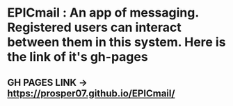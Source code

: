 # EPICmail : An app of messaging. Registered users can interact between them in this system. Here is the link of it's gh-pages
## GH PAGES LINK -> https://prosper07.github.io/EPICmail/